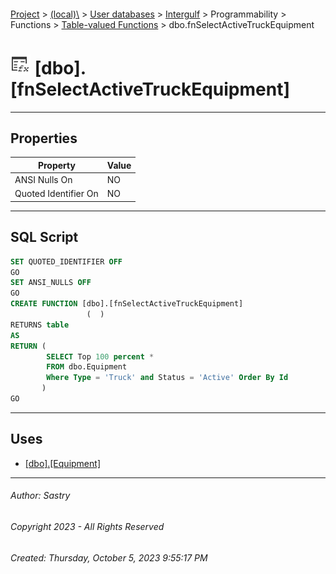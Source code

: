 #### 

[Project](../../../../../../index.md) > [(local)\\](../../../../../index.md) > [User databases](../../../../index.md) > [Intergulf](../../../index.md) > Programmability > Functions > [Table-valued Functions](Table-valued_Functions.md) > dbo.fnSelectActiveTruckEquipment

# ![Table-valued Functions](../../../../../../Images/Function_Table32.png) [dbo].[fnSelectActiveTruckEquipment]

---

## <a name="#properties"></a>Properties

| Property | Value |
|---|---|
| ANSI Nulls On | NO |
| Quoted Identifier On | NO |


---

## <a name="#sqlscript"></a>SQL Script

```sql
SET QUOTED_IDENTIFIER OFF
GO
SET ANSI_NULLS OFF
GO
CREATE FUNCTION [dbo].[fnSelectActiveTruckEquipment]
                 (  )
RETURNS table
AS
RETURN (
        SELECT Top 100 percent *
        FROM dbo.Equipment
        Where Type = 'Truck' and Status = 'Active' Order By Id
       )
GO

```


---

## <a name="#uses"></a>Uses

* [[dbo].[Equipment]](../../../Tables/dbo_Equipment.md)


---

###### Author:  Sastry

###### Copyright 2023 - All Rights Reserved

###### Created: Thursday, October 5, 2023 9:55:17 PM

